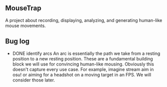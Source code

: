 ## MouseTrap

A project about recording, displaying, analyzing, and generating human-like
mouse movements.

## Bug log

* DONE identify arcs
   An arc is essentially the path we take from a resting position to a new
   resting position. These are a fundamental building block we will use for
   convincing human-like mousing.
       Obviously this doesn't capture every use case. For example, imagine
   stream aim in osu! or aiming for a headshot on a moving target in an
   FPS. We will consider those later.

